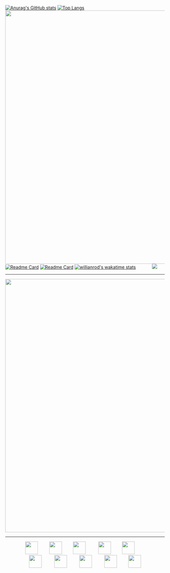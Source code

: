 [![Anurag's GitHub stats](https://github-readme-stats.vercel.app/api?username=dllobuz&show_icons=true&theme=onedark)](https://github.com/anuraghazra/github-readme-stats)
[![Top Langs](https://github-readme-stats.vercel.app/api/top-langs/?username=dllobuz&layout=compact&theme=onedark)](https://github.com/anuraghazra/github-readme-stats)
<img src="https://github-profile-trophy.vercel.app/?username=dllobuz&column=7&theme=onedark&no-frame=true" width="800px">
[![Readme Card](https://github-readme-stats.vercel.app/api/pin/?username=dllobuz&repo=gulpfile&theme=onedark)](https://github.com/anuraghazra/github-readme-stats)
[![Readme Card](https://github-readme-stats.vercel.app/api/pin/?username=dllobuz&repo=gulpfile-lite&theme=onedark)](https://github.com/anuraghazra/github-readme-stats)
[![willianrod's wakatime stats](https://github-readme-stats.vercel.app/api/wakatime?username=dllobuz&theme=onedark)](https://github.com/anuraghazra/github-readme-stats)&nbsp;&nbsp;&nbsp;&nbsp;&nbsp;&nbsp;&nbsp;&nbsp;&nbsp;&nbsp;&nbsp;&nbsp;
<img src="https://profile-counter.glitch.me/dllobuz/count.svg">

---

<p align="center">
  <img src="https://pagespeed-insights.herokuapp.com?url=https://dllobuz.github.io/marble/app/index.html&theme=dark" width="800px">
</p>

---

<div align="center">
  <div align="left" style="display:inline-block;">
    <img src="https://cdn.jsdelivr.net/gh/devicons/devicon@latest/icons/html5/html5-plain.svg" width="40px">&nbsp;&nbsp;&nbsp;&nbsp;&nbsp;&nbsp;&nbsp;&nbsp;
    <img src="https://cdn.jsdelivr.net/gh/devicons/devicon@latest/icons/css3/css3-plain.svg" width="40px">&nbsp;&nbsp;&nbsp;&nbsp;&nbsp;&nbsp;&nbsp;&nbsp;
    <img src="https://cdn.jsdelivr.net/gh/devicons/devicon@latest/icons/photoshop/photoshop-plain.svg" width="40px">&nbsp;&nbsp;&nbsp;&nbsp;&nbsp;&nbsp;&nbsp;&nbsp;&nbsp;
    <img src="https://cdn.jsdelivr.net/gh/devicons/devicon@latest/icons/javascript/javascript-original.svg" width="40px">&nbsp;&nbsp;&nbsp;&nbsp;&nbsp;&nbsp;&nbsp;&nbsp;
    <img src="https://cdn.jsdelivr.net/gh/devicons/devicon@latest/icons/bootstrap/bootstrap-plain.svg"  width="40px">&nbsp;&nbsp;&nbsp;&nbsp;&nbsp;&nbsp;&nbsp;&nbsp;
  </div>
  
  <div align="right" style="display:inline-block;">
    <img src="https://cdn.jsdelivr.net/gh/devicons/devicon@latest/icons/jquery/jquery-plain.svg" width="40px">&nbsp;&nbsp;&nbsp;&nbsp;&nbsp;&nbsp;&nbsp;&nbsp;&nbsp;
    <img src="https://cdn.jsdelivr.net/gh/devicons/devicon@latest/icons/git/git-original.svg" width="40px">&nbsp;&nbsp;&nbsp;&nbsp;&nbsp;&nbsp;&nbsp;&nbsp;&nbsp;
    <img src="https://cdn.jsdelivr.net/gh/devicons/devicon@latest/icons/gulp/gulp-plain.svg" width="40px">&nbsp;&nbsp;&nbsp;&nbsp;&nbsp;&nbsp;&nbsp;&nbsp;&nbsp;
    <img src="https://cdn.jsdelivr.net/gh/devicons/devicon@latest/icons/npm/npm-original-wordmark.svg" width="40px">&nbsp;&nbsp;&nbsp;&nbsp;&nbsp;&nbsp;&nbsp;&nbsp;
    <img src="https://cdn.jsdelivr.net/gh/devicons/devicon@latest/icons/sass/sass-original.svg" width="40px">
  </div>
</div>
